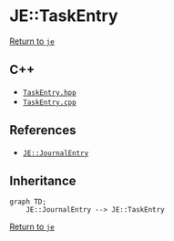 # JE::TaskEntry

[Return to `je`](/docs/je.md)

## C++

- [`TaskEntry.hpp`](/src/je/TaskEntry.hpp)
- [`TaskEntry.cpp`](/src/je/TaskEntry.cpp)

## References

- [`JE::JournalEntry`](/docs/je/JournalEntry.md)

## Inheritance

```mermaid
graph TD;
    JE::JournalEntry --> JE::TaskEntry
```

[Return to `je`](/docs/je.md)